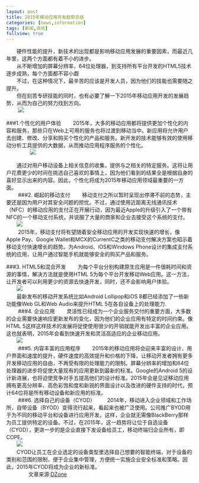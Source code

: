 ```yaml
---
layout: post
title: 2015年移动应用开发趋势总结
categories: [news,information]
tags: [新闻,资讯]
fullview: true
---
```


　　硬件性能的提升，新技术的出现都是影响移动应用发展的重要因素，而最近几年里，这两个方面都有着不小的进步。      
　　从不断增加的屏幕分辨率，64位处理器，到支持所有平台开发的HTML5技术逐步成熟，每个方面都不容小觑          
　　不过，在这种情况下，最辛苦的应该是开发人员，因为他们的技能也需要随之提升。      
　　但在刻苦专研技能的同时，也有必要了解一下2015年移动应用开发的发展趋势，从而为自己的努力找到方向。    
　　
![](http://gulup.github.io/public/img/20150201/1.jpg)  


###1.个性化的用户体验
　　2015年，大多的移动应用都将提供更加个性化的内容和服务，那些只在Web上可用的服务也将过渡到移动当中。新应用将允许用户去创建、修改、分享和购买个性化的产品和服务。新开发的技术能够有效的使用移动分析工具提供的大数据，从而推动应用程序服务的个性化。     
　　
　　
![](http://gulup.github.io/public/img/20150201/2.jpg)       

　　通过对用户移动设备上相关信息的收集，提供与之相关的特定服务。这将让用户花费更少的时间在挑选自己喜欢的事情上，因为他们看到的结果全是根据自身的喜好显示出来的内容。因此，个性化将成为2015年移动应用领域最重要的一方面。    
　　
###2. 崛起的移动支付
　　移动支付之所以暂时呈现出停滞不前的态势，主要还是因为用户对其安全问题的担忧。不过，通过使用近距离无线通讯技术（NFC）的移动应用的支付正在开展行动，因为最近Apple的升级引入了一个带有NFC的一个移动支付系统，并说服了大量的商家和企业去接受这个系统的支付。     
　　![](http://gulup.github.io/public/img/20150201/3.jpg)   
　　
2015年，移动支付将有望随着安全移动应用的开发实现快速的增长，像Apple Pay、Google Wallet和MCX的CurrentC之类的移动支付解决方案也昭示着移动支付快速增长的趋势。为Android、iOS和Windows Phone设计的集成支付系统的应用，让用户通过智能手机就能够安全的购买产品和服务。    

###3. HTML5和混合开发
　　为每个平台分别构建原生应用是一件很耗时间和资源的事情，解决方法就是使用HTML 5为每个平台开发移动Web应用。这一方法，让开发者可以利用更少的资源去快速开发，同时，还不会影响用户体验。       
　　![](http://gulup.github.io/public/img/20150201/4.jpg)       
　　最新发布的移动开发系统比如Android Lollipop和iOS 8都已经添加了一些新功能像Web GL和Web Audio来提升HTML 5在各自设备上的处理能力.       
　　
###4. 企业应用
　　灵活性已经成为一个企业服务交付的重要方面，大多数的企业需要快速响应更新发布的变化，因为他们的企业应用有特定的时间约束。像HTML 5这样这样技术的发展将促使使用很少的开销就能开发出丰富的企业应用。这也就表明，2015年会看到快速开发和灵活高适应的企业移动应用。      
　　![](http://gulup.github.io/public/img/20150201/5.jpg)       
　　
###5. 内容丰富的应用程序
　　2015年的移动应用将会迎来丰富的设计、用户界面和速度的提升，硬件速度的高效提升和价格的下降，让移动开发者拥有更多开发移动应用的自由，不再受有限的处理能力的限制。屏幕分辨率的增加和64位处理器的进步将促使大量现有的应用更新到最新的标准。Google的Android 5的设计新进展，也将迫使竞争对手五提高他们的设计标准。2015年会是见证移动应用拥有更高分辨率、高色彩饱和度和新锐的界面设计以及改进的硬件支持的时代，预计64位将是所有移动设备和新应用的标准。     
　　
###6. 选择自己的设备（CYOD）
　　2014年，移动进入企业领域和工作场所，自带设备（BYOD）变得流行起来，看起来也被广泛使用。公司推广BYOD用于为不同的移动平台和设备进行应用开发。这样，企业就无需像BlackBerry那样为员工提供特定的设备。不过，在2015年，这一趋势将让位于自选设备（CYOD），更进一步的是企业直接下发设备给员工，移动终端归企业所有，即COPE。      
　　![](http://gulup.github.io/public/img/20150201/6.jpg)       
　　CYOD让员工在企业选定的设备类型里选择自己想要的智能终端，对于设备的类别和范围的限制，便于企业集中管理，方便统一实施企业安全标准和策略。因此，2015年CYOD将成为企业的新标准。      
　　
　　文章来源:[DZone](http://mobile.dzone.com/articles/mobile-application-development)
